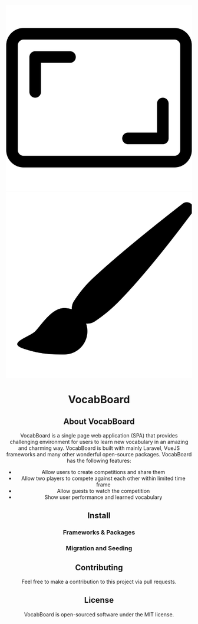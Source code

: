<div class="row" align="center">
<p>
<img src="public/svg/board.svg">
<img src="public/svg/brush.svg">
</p>
</dic>


<h1> VocabBoard </h1>

## About VocabBoard
VocabBoard is a single page web application (SPA) that provides challenging environment for users to learn new vocabulary in an amazing and charming way. VocabBoard is built with mainly Laravel, VueJS frameworks and many other wonderful open-source packages. VocabBoard has the following features:

- Allow users to create competitions and share them
- Allow two players to compete against each other within limited time frame
- Allow guests to watch the competition
- Show user performance and learned vocabulary

## Install

### Frameworks & Packages

### Migration and Seeding



## Contributing

Feel free to make a contribution to this project via pull requests.


## License

VocabBoard is open-sourced software under the MIT license.
